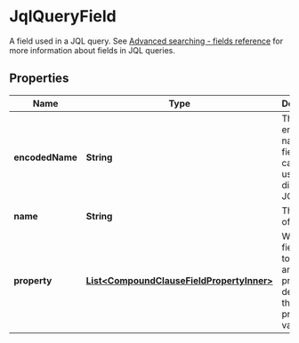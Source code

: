 

# JqlQueryField

A field used in a JQL query. See [Advanced searching - fields reference](https://confluence.atlassian.com/x/dAiiLQ) for more information about fields in JQL queries.

## Properties

| Name | Type | Description | Notes |
|------------ | ------------- | ------------- | -------------|
|**encodedName** | **String** | The encoded name of the field, which can be used directly in a JQL query. |  [optional] |
|**name** | **String** | The name of the field. |  |
|**property** | [**List&lt;CompoundClauseFieldPropertyInner&gt;**](CompoundClauseFieldPropertyInner.md) | When the field refers to a value in an entity property, details of the entity property value. |  [optional] |



